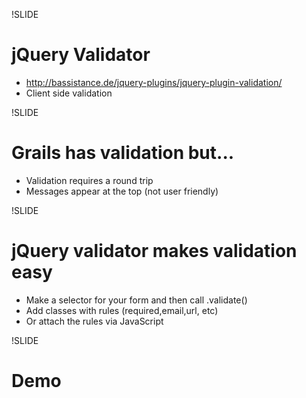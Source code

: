 !SLIDE

# jQuery Validator #

 * <a href="http://bassistance.de/jquery-plugins/jquery-plugin-validation/">http://bassistance.de/jquery-plugins/jquery-plugin-validation/</a>
 * Client side validation

!SLIDE

# Grails has validation but... #

 * Validation requires a round trip
 * Messages appear at the top (not user friendly)

!SLIDE

# jQuery validator makes validation easy #

 * Make a selector for your form and then call .validate()
 * Add classes with rules (required,email,url, etc)
 * Or attach the rules via JavaScript

!SLIDE

 # Demo #